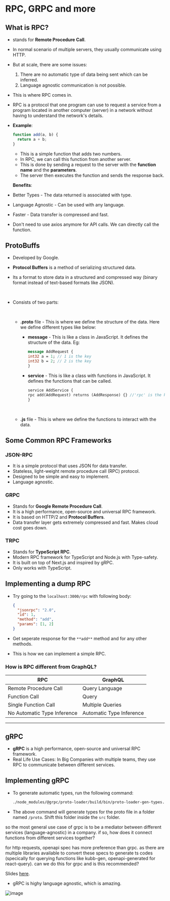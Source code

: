 # RPC, GRPC and more

## What is RPC?

- stands for **Remote Procedure Call**.
- In normal scenario of multiple servers, they usually communicate using HTTP.
- But at scale, there are some issues:

  1. There are no automatic type of data being sent which can be inferred.
  2. Language agnostic communication is not possible.

- This is where RPC comes in.
- RPC is a protocol that one program can use to request a service from a program located in another computer (server) in a network without having to understand the network's details.

- **Example**:

  ```javascript
  function add(a, b) {
    return a + b;
  }
  ```

  - This is a simple function that adds two numbers.
  - In RPC, we can call this function from another server.
  - This is done by sending a request to the server with the **function name** and the **parameters**.
  - The server then executes the function and sends the response back.

  **Benefits**:

- Better Types - The data returned is associated with type.
- Language Agnostic - Can be used with any language.
- Faster - Data transfer is compressed and fast.
- Don't need to use axios anymore for API calls. We can directly call the function.

## ProtoBuffs

- Developed by Google.
- **Protocol Buffers** is a method of serializing structured data.
- Its a format to store data in a structured and compressed way (binary format instead of text-based formats like JSON).

  <br>

- Consists of two parts:

    <br>

  - **.proto** file - This is where we define the structure of the data. Here we define different types like below:

    - **message** - This is like a class in JavaScript. It defines the structure of the data. Eg:

      ```protobuf
      message AddRequest {
      int32 a = 1; // 1 is the key
      int32 b = 2; // 2 is the key
      }
      ```

    - **service** - This is like a class with functions in JavaScript. It defines the functions that can be called.

      ```protobuf
      service AddService {
      rpc add(AddRequest) returns (AddResponse) {} //'rpc' is the keyword for defining a function
      }
      ```

    <br>

  - **.js** file - This is where we define the functions to interact with the data.

## Some Common RPC Frameworks

### JSON-RPC

- It is a simple protocol that uses JSON for data transfer.
- Stateless, light-weight remote procedure call (RPC) protocol.
- Designed to be simple and easy to implement.
- Language agnostic.

### GRPC

- Stands for **Google Remote Procedure Call**.
- It is a high performance, open-source and universal RPC framework.
- It is based on HTTP/2 and **Protocol Buffers**.
- Data transfer layer gets extremely compressed and fast. Makes cloud cost goes down.

### TRPC

- Stands for **TypeScript RPC**.
- Modern RPC framework for TypeScript and Node.js with Type-safety.
- It is built on top of Next.js and inspired by gRPC.
- Only works with TypeScript.

## Implementing a dump RPC

- Try going to the `localhost:3000/rpc` with following body:

  ```json
  {
    "jsonrpc": "2.0",
    "id": 1,
    "method": "add",
    "params": [1, 2]
  }
  ```

- Get seperate response for the `**add**` method and for any other methods.

- This is how we can implement a simple RPC.

### How is RPC different from GraphQL?

| RPC                         | GraphQL                  |
| --------------------------- | ------------------------ |
| Remote Procedure Call       | Query Language           |
| Function Call               | Query                    |
| Single Function Call        | Multiple Queries         |
| No Automatic Type Inference | Automatic Type Inference |

---

## gRPC

- **gRPC** is a high performance, open-source and universal RPC framework.
- Real Life Use Cases: In Big Companies with multiple teams, they use RPC to communicate between different services.

## Implementing gRPC

- To generate automatic types, run the following command:

  ```bash
  ./node_modules/@grpc/proto-loader/build/bin/proto-loader-gen-types.js  --longs=String --enums=String --defaults --oneofs --grpcLib=@grpc/grpc-js --outDir=proto ./src/a.proto
  ```

- The above command will generate types for the proto file in a folder named `/proto`. Shift this folder inside the `src` folder.

so the most general use case of grpc is to be a mediator between different services (language-agnostic) in a company. if so, how does it connect functions from different services together?

for http requests, openapi spec has more preference than grpc. as there are multiple libraries available to convert these specs to generate ts codes (specically for querying functions like kubb-gen, openapi-generated for react-query). can we do this for grpc and is this recommended?

Slides [here](https://projects.100xdevs.com/tracks/grpc/grpc-4).

- gRPC is highy language agnostic, which is amazing.

![image](https://github.com/user-attachments/assets/faa1bb12-bbde-4cb4-a93a-f3e3ab75758e)
